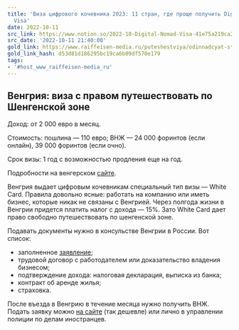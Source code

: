 ```yaml
---
title: 'Виза цифрового кочевника 2023: 11 стран, где проще получить Digital Nomad
  Visa'
date: 2022-10-11
src_link: https://www.notion.so/2022-10-Digital-Nomad-Visa-41e75a219ca2465f9525c49e0463d343
src_date: '2022-10-11 21:40:00'
gold_link: https://www.raiffeisen-media.ru/puteshestviya/odinnadcyat-stran-dlya-czifrovyh-kochevnikov-v-kotorye-proshhe-vsego-poluchit-vizy/
gold_link_hash: d53d81d186295bc19ca6b09df570e179
tags:
- '#host_www_raiffeisen-media_ru'
---
```



**Венгрия: виза с правом путешествовать по Шенгенской зоне**
------------------------------------------------------------


Доход: от 2 000 евро в месяц.


Стоимость: пошлина — 110 евро; ВНЖ — 24 000 форинтов (если онлайн), 39 000 форинтов (если очно).


Срок визы: 1 год с возможностью продления еще на год.


Подробности на венгерском [сайте](http://www.bmbah.hu/index.php?option=com_k2&view=item&layout=item&id=1714&Itemid=2100&lang=en).


Венгрия выдает цифровым кочевникам специальный тип визы — White Card. Правила довольно ясные: работать на компанию или иметь бизнес, которые никак не связаны с Венгрией. Через полгода жизни в Венгрии придется платить налог с дохода — 15%. Зато White Card дает право свободно путешествовать по шенгенской зоне.


Подавать документы нужно в консульстве Венгрии в России. Вот список:


* заполненное [заявление](http://www.bmbah.hu/images/Formanyomtatvany_OIF_angol/egyeb_other/Application_for_Residence_Permit.pdf);
* трудовой договор с работодателем или доказательство владения бизнесом;
* подтверждение дохода: налоговая декларация, выписка из банка;
* контракт об аренде жилья;
* страховка.


После въезда в Венгрию в течение месяца нужно получить ВНЖ. Подать заявку можно [на сайте](https://enterhungary.gov.hu/eh/) (так дешевле) или лично в управлении полиции по делам иностранцев.